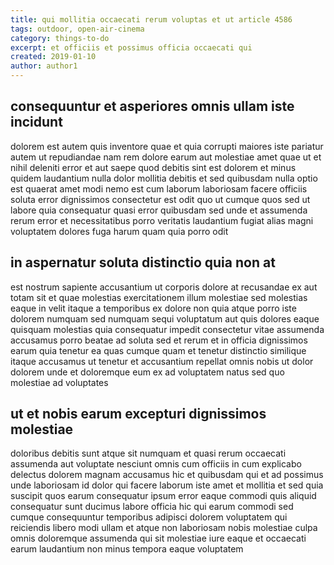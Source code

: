 ```yaml
---
title: qui mollitia occaecati rerum voluptas et ut article 4586
tags: outdoor, open-air-cinema
category: things-to-do
excerpt: et officiis et possimus officia occaecati qui
created: 2019-01-10
author: author1
---
```


## consequuntur et asperiores omnis ullam iste incidunt

dolorem est autem quis inventore quae et quia corrupti maiores iste pariatur autem ut repudiandae nam rem dolore earum aut molestiae amet quae ut et nihil deleniti error et aut saepe quod debitis sint est dolorem et minus quidem laudantium nulla dolor mollitia debitis et sed quibusdam nulla optio est quaerat amet modi nemo est cum laborum laboriosam facere officiis soluta error dignissimos consectetur est odit quo ut cumque quos sed ut labore quia consequatur quasi error quibusdam sed unde et assumenda rerum error et necessitatibus porro veritatis laudantium fugiat alias magni voluptatem dolores fuga harum quam quia porro odit

## in aspernatur soluta distinctio quia non at

est nostrum sapiente accusantium ut corporis dolore at recusandae ex aut totam sit et quae molestias exercitationem illum molestiae sed molestias eaque in velit itaque a temporibus ex dolore non quia atque porro iste dolorem numquam sed numquam sequi voluptatum aut quis dolores eaque quisquam molestias quia consequatur impedit consectetur vitae assumenda accusamus porro beatae ad soluta sed et rerum et in officia dignissimos earum quia tenetur ea quas cumque quam et tenetur distinctio similique itaque accusamus ut tenetur et accusantium repellat omnis nobis ut dolor dolorem unde et doloremque eum ex ad voluptatem natus sed quo molestiae ad voluptates

## ut et nobis earum excepturi dignissimos molestiae

doloribus debitis sunt atque sit numquam et quasi rerum occaecati assumenda aut voluptate nesciunt omnis cum officiis in cum explicabo delectus dolorem magnam accusamus hic et quibusdam qui et ad possimus unde laboriosam id dolor qui facere laborum iste amet et mollitia et sed quia suscipit quos earum consequatur ipsum error eaque commodi quis aliquid consequatur sunt ducimus labore officia hic qui earum commodi sed cumque consequuntur temporibus adipisci dolorem voluptatem qui reiciendis libero modi ullam et atque non laboriosam nobis molestiae culpa omnis doloremque assumenda qui sit molestiae iure eaque et occaecati earum laudantium non minus tempora eaque voluptatem
